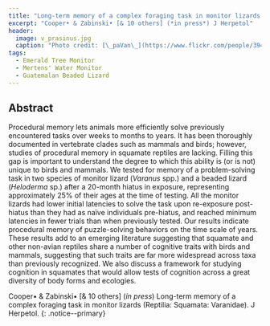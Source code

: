 ```yaml
---
title: "Long-term memory of a complex foraging task in monitor lizards (Reptilia: Squamata: Varanidae)"
excerpt: "Cooper• & Zabinski• [& 10 others] (*in press*) J Herpetol"
header:
  image: v_prasinus.jpg
  caption: "Photo credit: [\_paVan\_](https://www.flickr.com/people/39483844@N03)"
tags:
  - Emerald Tree Monitor
  - Mertens' Water Monitor
  - Guatemalan Beaded Lizard
---
```


## Abstract

Procedural memory lets animals more efficiently solve previously encountered tasks over weeks to months to years. It has been thoroughly documented in vertebrate clades such as mammals and birds; however, studies of procedural memory in squamate reptiles are lacking. Filling this gap is important to understand the degree to which this ability is (or is not) unique to birds and mammals. We tested for memory of a problem-solving task in two species of monitor lizard (*Varanus* spp.) and a beaded lizard (*Heloderma* sp.) after a 20-month hiatus in exposure, representing approximately 25% of their ages at the time of testing. All the monitor lizards had lower initial latencies to solve the task upon re-exposure post-hiatus than they had as naïve individuals pre-hiatus, and reached minimum latencies in fewer trials than when previously tested. Our results indicate procedural memory of puzzle-solving behaviors on the time scale of years. These results add to an emerging literature suggesting that squamate and other non-avian reptiles share a number of cognitive traits with birds and mammals, suggesting that such traits are far more widespread across taxa than previously recognized. We also discuss a framework for studying cognition in squamates that would allow tests of cognition across a great diversity of body forms and ecologies.

Cooper• & Zabinski• [& 10 others] (*in press*) Long-term memory of a complex foraging task in monitor lizards (Reptilia: Squamata: Varanidae). J Herpetol.
{: .notice--primary}


